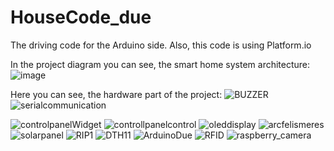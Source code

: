 # HouseCode_due
The driving code for the Arduino side. Also, this code is using Platform.io 


In the project diagram you can see, the smart home system architecture:
![image](https://github.com/moisiFerenc/HouseCode_due/assets/78962708/29e4cdcd-3d09-4c2c-89e8-31468696ca43)


Here you can see, the hardware part of the project:
![BUZZER](https://github.com/moisiFerenc/HouseCode_due/assets/78962708/650b703b-4da3-4446-a468-c375c409e10d)
![serialcommunication](https://github.com/moisiFerenc/HouseCode_due/assets/78962708/a3dbd78f-b88c-4a06-973c-f7173ac65775)

![controlpanelWidget](https://github.com/moisiFerenc/HouseCode_due/assets/78962708/29088774-5fb9-48c2-85a7-2ee3e455b172)
![controllpanelcontrol](https://github.com/moisiFerenc/HouseCode_due/assets/78962708/a7f301f0-8b0f-447f-936d-8e4d377eacf0)
![oleddisplay](https://github.com/moisiFerenc/HouseCode_due/assets/78962708/eb06bae4-13a7-4d9b-ba38-6015644e6593)
![arcfelismeres](https://github.com/moisiFerenc/HouseCode_due/assets/78962708/38c366b4-71a0-4eb9-a613-28e5867f2643)
![solarpanel](https://github.com/moisiFerenc/HouseCode_due/assets/78962708/7b9e54aa-d1fe-4dcd-83e0-f74a32454652)
![RIP1](https://github.com/moisiFerenc/HouseCode_due/assets/78962708/f131dd57-c6a6-4534-b537-bb235cc7061b)
![DTH11](https://github.com/moisiFerenc/HouseCode_due/assets/78962708/c2bcc468-0842-4605-8be4-663f766d5f40)
![ArduinoDue](https://github.com/moisiFerenc/HouseCode_due/assets/78962708/a122053e-8807-4a30-b425-451f3f03a3e1)
![RFID](https://github.com/moisiFerenc/HouseCode_due/assets/78962708/7c6da48b-9b66-44f6-be52-9c312ae6da08)
![raspberry_camera](https://github.com/moisiFerenc/HouseCode_due/assets/78962708/94373b37-67f8-46b3-8103-ef56259c8702)
